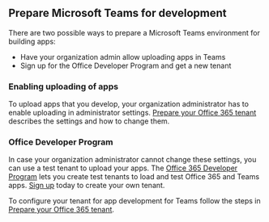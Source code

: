## Prepare Microsoft Teams for development

There are two possible ways to prepare a Microsoft Teams environment for building apps:

* Have your organization admin allow uploading apps in Teams
* Sign up for the Office Developer Program and get a new tenant

### Enabling uploading of apps

To upload apps that you develop, your organization administrator has to enable uploading in administrator settings. [Prepare your Office 365 tenant](~/get-started/get-started-tenant) describes the settings and how to change them.

### Office Developer Program

In case your organization administrator cannot change these settings, you can use a test tenant to upload your apps. The [Office 365 Developer Program](https://dev.office.com/devprogram) lets you create test tenants to load and test Office 365 and Teams apps. [Sign up](https://dev.office.com/devprogram) today to create your own tenant.

To configure your tenant for app development for Teams follow the steps in [Prepare your Office 365 tenant](~/get-started/get-started-tenant).
